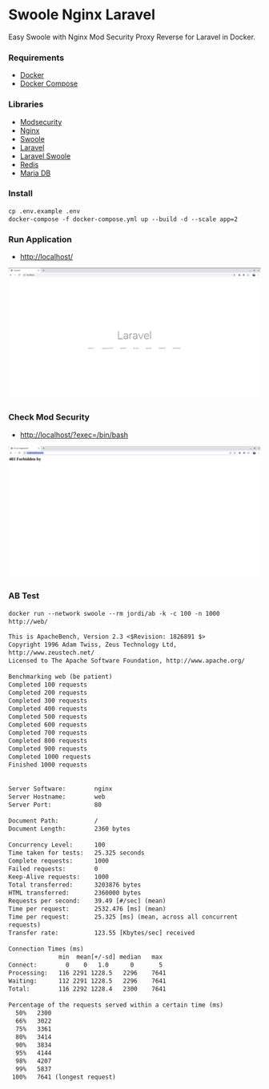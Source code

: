 # Swoole Nginx Laravel

 Easy Swoole with Nginx Mod Security Proxy Reverse for Laravel in Docker.
 
### Requirements

- [Docker](https://docs.docker.com/)
- [Docker Compose](https://docs.docker.com/compose/)

### Libraries

- [Modsecurity](https://modsecurity.org/crs)
- [Nginx](http://nginx.org/)
- [Swoole](https://www.swoole.co.uk/)
- [Laravel](https://laravel.com/)
- [Laravel Swoole](https://github.com/swooletw/laravel-swoole)
- [Redis](https://redis.io/)
- [Maria DB](https://mariadb.org/)

### Install

    cp .env.example .env
    docker-compose -f docker-compose.yml up --build -d --scale app=2
    
### Run Application

- [http://localhost/](http://localhost/)

![](localhost.png)

### Check Mod Security

 - [http://localhost/?exec=/bin/bash](http://localhost/?exec=/bin/bash)

![](deny.png)

### AB Test

    docker run --network swoole --rm jordi/ab -k -c 100 -n 1000 http://web/
 
```
This is ApacheBench, Version 2.3 <$Revision: 1826891 $>
Copyright 1996 Adam Twiss, Zeus Technology Ltd, http://www.zeustech.net/
Licensed to The Apache Software Foundation, http://www.apache.org/

Benchmarking web (be patient)
Completed 100 requests
Completed 200 requests
Completed 300 requests
Completed 400 requests
Completed 500 requests
Completed 600 requests
Completed 700 requests
Completed 800 requests
Completed 900 requests
Completed 1000 requests
Finished 1000 requests


Server Software:        nginx
Server Hostname:        web
Server Port:            80

Document Path:          /
Document Length:        2360 bytes

Concurrency Level:      100
Time taken for tests:   25.325 seconds
Complete requests:      1000
Failed requests:        0
Keep-Alive requests:    1000
Total transferred:      3203876 bytes
HTML transferred:       2360000 bytes
Requests per second:    39.49 [#/sec] (mean)
Time per request:       2532.476 [ms] (mean)
Time per request:       25.325 [ms] (mean, across all concurrent requests)
Transfer rate:          123.55 [Kbytes/sec] received

Connection Times (ms)
              min  mean[+/-sd] median   max
Connect:        0    0   1.0      0       5
Processing:   116 2291 1228.5   2296    7641
Waiting:      112 2291 1228.5   2296    7641
Total:        116 2292 1228.4   2300    7641

Percentage of the requests served within a certain time (ms)
  50%   2300
  66%   3022
  75%   3361
  80%   3414
  90%   3834
  95%   4144
  98%   4207
  99%   5837
 100%   7641 (longest request)
```
